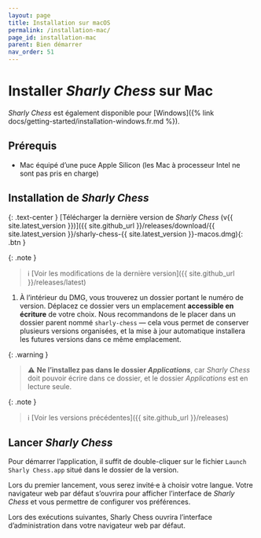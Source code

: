 ```yaml
---
layout: page
title: Installation sur macOS
permalink: /installation-mac/
page_id: installation-mac
parent: Bien démarrer
nav_order: 51
---
```


# Installer _Sharly Chess_ sur Mac

_Sharly Chess_ est également disponible pour [Windows]({% link docs/getting-started/installation-windows.fr.md %}).

## Prérequis

- Mac équipé d’une puce Apple Silicon (les Mac à processeur Intel ne sont pas pris en charge)

## Installation de _Sharly Chess_

{: .text-center }
[Télécharger la dernière version de _Sharly Chess_ (v{{ site.latest_version }})]({{ site.github_url }}/releases/download/{{ site.latest_version }}/sharly-chess-{{ site.latest_version }}-macos.dmg){: .btn }

{: .note }

> :information_source: [Voir les modifications de la dernière version]({{ site.github_url }}/releases/latest)

1. À l’intérieur du DMG, vous trouverez un dossier portant le numéro de version. Déplacez ce dossier vers un emplacement **accessible en écriture** de votre choix.
   Nous recommandons de le placer dans un dossier parent nommé `sharly-chess` — cela vous permet de conserver plusieurs versions organisées, et la mise à jour automatique installera les futures versions dans ce même emplacement.

{: .warning }

> :warning: **Ne l’installez pas dans le dossier _Applications_**, car _Sharly Chess_ doit pouvoir écrire dans ce dossier,
> et le dossier _Applications_ est en lecture seule.

{: .note }

> :information_source: [Voir les versions précédentes]({{ site.github_url }}/releases)

## Lancer _Sharly Chess_

Pour démarrer l’application, il suffit de double-cliquer sur le fichier `Launch Sharly Chess.app` situé dans le dossier de la version.

Lors du premier lancement, vous serez invité·e à choisir votre langue. Votre navigateur web par défaut s’ouvrira pour afficher l’interface de _Sharly Chess_ et vous permettre de configurer vos préférences.

Lors des exécutions suivantes, Sharly Chess ouvrira l’interface d’administration dans votre navigateur web par défaut.
